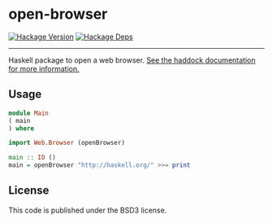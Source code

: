 # open-browser
[![Hackage Version](https://img.shields.io/hackage/v/open-browser.svg)](https://hackage.haskell.org/package/open-browser)
[![Hackage Deps](https://img.shields.io/hackage-deps/v/open-browser.svg)](http://packdeps.haskellers.com/feed?needle=open-browser)
- - -
Haskell package to open a web browser. [See the haddock documentation for more
information.](http://hackage.haskell.org/package/open-browser)

## Usage
```haskell
module Main
( main
) where

import Web.Browser (openBrowser)

main :: IO ()
main = openBrowser "http://haskell.org/" >>= print
```

## License
This code is published under the BSD3 license.

